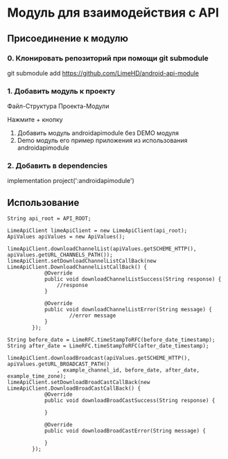 # Модуль для взаимодействия с API

## Присоединение к модулю

### 0. Клонировать репозиторий при помощи git submodule

git submodule add https://github.com/LimeHD/android-api-module

### 1. Добавить модуль к проекту
Файл-Структура Проекта-Модули

Нажмите + кнопку

1. Добавить модуль androidapimodule без DEMO модуля
2. Demo модуль его пример приложения из использования androidapimodule

### 2. Добавить в dependencies

implementation project(':androidapimodule')


## Использование

```
String api_root = API_ROOT;

LimeApiClient limeApiClient = new LimeApiClient(api_root);
ApiValues apiValues = new ApiValues();

limeApiClient.downloadChannelList(apiValues.getSCHEME_HTTP(), apiValues.getURL_CHANNELS_PATH());
limeApiClient.setDownloadChannelListCallBack(new LimeApiClient.DownloadChannelListCallBack() {
            @Override
            public void downloadChannelListSuccess(String response) {
                //response
            }

            @Override
            public void downloadChannelListError(String message) {
		            //error message
            }
        });

String before_date = LimeRFC.timeStampToRFC(before_date_timestamp);
String after_date = LimeRFC.timeStampToRFC(after_date_timestamp);

limeApiClient.downloadBroadcast(apiValues.getSCHEME_HTTP(), apiValues.getURL_BROADCAST_PATH()
                , example_channel_id, before_date, after_date, example_time_zone);
limeApiClient.setDownloadBroadCastCallBack(new LimeApiClient.DownloadBroadCastCallBack() {
            @Override
            public void downloadBroadCastSuccess(String response) {
                
            }

            @Override
            public void downloadBroadCastError(String message) {

            }
        });
```
